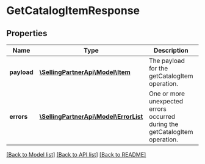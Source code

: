 # GetCatalogItemResponse

## Properties
Name | Type | Description | Notes
------------ | ------------- | ------------- | -------------
**payload** | [**\SellingPartnerApi\Model\Item**](Item.md) | The payload for the getCatalogItem operation. | [optional] 
**errors** | [**\SellingPartnerApi\Model\ErrorList**](ErrorList.md) | One or more unexpected errors occurred during the getCatalogItem operation. | [optional] 

[[Back to Model list]](../README.md#documentation-for-models) [[Back to API list]](../README.md#documentation-for-api-endpoints) [[Back to README]](../README.md)


